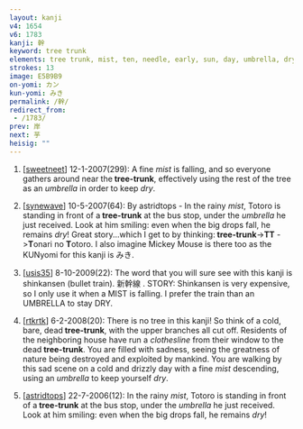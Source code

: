```yaml
---
layout: kanji
v4: 1654
v6: 1783
kanji: 幹
keyword: tree trunk
elements: tree trunk, mist, ten, needle, early, sun, day, umbrella, dry, clothesline, ten2, needle2
strokes: 13
image: E5B9B9
on-yomi: カン
kun-yomi: みき
permalink: /幹/
redirect_from:
 - /1783/
prev: 岸
next: 芋
heisig: ""
---
```


1) [<a href="http://kanji.koohii.com/profile/sweetneet">sweetneet</a>] 12-1-2007(299): A fine <em>mist</em> is falling, and so everyone gathers around near the<strong> tree-trunk</strong>, effectively using the rest of the tree as an <em>umbrella</em> in order to keep <em>dry</em>.

2) [<a href="http://kanji.koohii.com/profile/synewave">synewave</a>] 10-5-2007(64): By astridtops - In the rainy <em>mist</em>, Totoro is standing in front of a<strong> tree-trunk</strong> at the bus stop, under the <em>umbrella</em> he just received. Look at him smiling: even when the big drops fall, he remains <em>dry</em>! Great story...which I get to by thinking:<strong> tree-trunk</strong>-&gt;<strong>TT</strong> -&gt;<strong>T</strong>onari no <strong>T</strong>otoro. I also imagine Mickey Mouse is there too as the KUNyomi for this kanji is みき.

3) [<a href="http://kanji.koohii.com/profile/usis35">usis35</a>] 8-10-2009(22): The word that you will sure see with this kanji is shinkansen (bullet train). 新幹線 . STORY: Shinkansen is very expensive, so I only use it when a MIST is falling. I prefer the train than an UMBRELLA to stay DRY.

4) [<a href="http://kanji.koohii.com/profile/rtkrtk">rtkrtk</a>] 6-2-2008(20): There is no tree in this kanji! So think of a cold, bare, dead<strong> tree-trunk</strong>, with the upper branches all cut off. Residents of the neighboring house have run a <em>clothesline</em> from their window to the dead<strong> tree-trunk</strong>. You are filled with sadness, seeing the greatness of nature being destroyed and exploited by mankind. You are walking by this sad scene on a cold and drizzly day with a fine <em>mist</em> descending, using an <em>umbrella</em> to keep yourself <em>dry</em>.

5) [<a href="http://kanji.koohii.com/profile/astridtops">astridtops</a>] 22-7-2006(12): In the rainy <em>mist</em>, Totoro is standing in front of a<strong> tree-trunk</strong> at the bus stop, under the <em>umbrella</em> he just received. Look at him smiling: even when the big drops fall, he remains <em>dry</em>!

